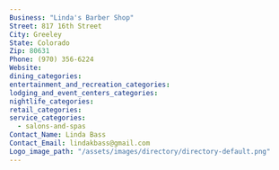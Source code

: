 ```yaml
---
Business: "Linda's Barber Shop"
Street: 817 16th Street
City: Greeley
State: Colorado
Zip: 80631
Phone: (970) 356-6224
Website:
dining_categories:
entertainment_and_recreation_categories:
lodging_and_event_centers_categories:
nightlife_categories:
retail_categories:
service_categories:
  - salons-and-spas
Contact_Name: Linda Bass
Contact_Email: lindakbass@gmail.com
Logo_image_path: "/assets/images/directory/directory-default.png"
---
```



